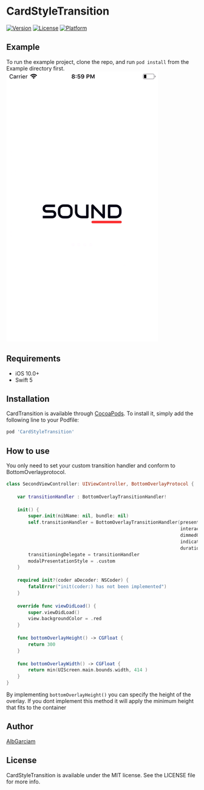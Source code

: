 # CardStyleTransition
[![Version](https://img.shields.io/cocoapods/v/CardStyleTransition.svg?style=flat)](https://cocoapods.org/pods/CardStyleTransition)
[![License](https://img.shields.io/cocoapods/l/CardStyleTransition.svg?style=flat)](https://cocoapods.org/pods/CardStyleTransition)
[![Platform](https://img.shields.io/cocoapods/p/CardStyleTransition.svg?style=flat)](https://cocoapods.org/pods/CardStyleTransition)

## Example

To run the example project, clone the repo, and run `pod install` from the Example directory first.
![](https://github.com/AlbGarciam/CardTransition/blob/master/animation.gif)

## Requirements
* iOS 10.0+
* Swift 5

## Installation

CardTransition is available through [CocoaPods](https://cocoapods.org). To install
it, simply add the following line to your Podfile:

```ruby
pod 'CardStyleTransition'
```

## How to use

You only need to set your custom transition handler and conform to BottomOverlayprotocol. 

```swift
class SecondViewController: UIViewController, BottomOverlayProtocol {

    var transitionHandler : BottomOverlayTransitionHandler!

    init() {
        super.init(nibName: nil, bundle: nil)
        self.transitionHandler = BottomOverlayTransitionHandler(presented: self,
                                                                interactive: true,
                                                                dimmedColor: .blue,
                                                                indicatorColor: .yellow,
                                                                duration: 1)
        transitioningDelegate = transitionHandler
        modalPresentationStyle = .custom
    }

    required init?(coder aDecoder: NSCoder) {
        fatalError("init(coder:) has not been implemented")
    }

    override func viewDidLoad() {
        super.viewDidLoad()
        view.backgroundColor = .red
    }

    func bottomOverlayHeight() -> CGFloat {
        return 300
    }
    
    func bottomOverlayWidth() -> CGFloat {
        return min(UIScreen.main.bounds.width, 414 )
    }
}
```

By implementing `bottomOverlayHeight()` you can specify the height of the overlay. If you dont implement this method it will apply the minimum height that fits to the container

## Author

[AlbGarciam](https://github.com/AlbGarciam)

## License

CardStyleTransition is available under the MIT license. See the LICENSE file for more info.
